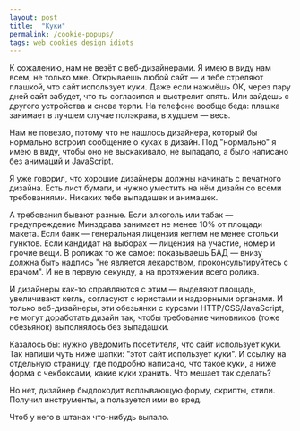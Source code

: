 ```yaml
---
layout: post
title:  "Куки"
permalink: /cookie-popups/
tags: web cookies design idiots
---
```


К сожалению, нам не везёт с веб-дизайнерами. Я имею в виду нам всем, не только
мне. Открываешь любой сайт — и тебе стреляют плашкой, что сайт использует
куки. Даже если нажмёшь ОК, через пару дней сайт забудет, что ты согласился и
выстрелит опять. Или зайдешь с другого устройства и снова терпи. На телефоне
вообще беда: плашка занимает в лучшем случае полэкрана, в худшем — весь.

Нам не повезло, потому что не нашлось дизайнера, который бы нормально встроил
сообщение о куках в дизайн. Под "нормально" я имею в виду, чтобы оно не
выскакивало, не выпадало, а было написано без анимаций и JavaScript.

Я уже говорил, что хорошие дизайнеры должны начинать с печатного дизайна. Есть
лист бумаги, и нужно уместить на нём дизайн со всеми требованиями. Никаких тебе
выпадашек и анимашек.

А требования бывают разные. Если алкоголь или табак — предупреждение Минздрава
занимает не менее 10% от площади макета. Если банк — генеральная лицензия кеглем
не менее стольки пунктов. Если кандидат на выборах — лицензия на участие, номер
и прочие вещи. В роликах то же самое: показываешь БАД — внизу должна быть
надпись "не является лекарством, проконсультируйтесь с врачом". И не в первую
секунду, а на протяжении всего ролика.

И дизайнеры как-то справляются с этим — выделяют площадь, увеличивают кегль,
согласуют с юристами и надзорными органами. И только веб-дизайнеры, эти
обезьянки с курсами HTTP/CSS/JavaScript, не могут доработать дизайн так, чтобы
требование чиновников (тоже обезьянок) выполнялось без выпадашки.

Казалось бы: нужно уведомить посетителя, что сайт использует куки. Так напиши
чуть ниже шапки: "этот сайт использует куки". И ссылку на отдельную страницу,
где подробно написано, что такое куки, а ниже форма с чекбоксами, какие куки
хранить. Что мешает так сделать?

Но нет, дизайнер быдлокодит всплывающую форму, скрипты, стили. Получил
инструменты, а пользуется ими во вред.

Чтоб у него в штанах что-нибудь выпало.
